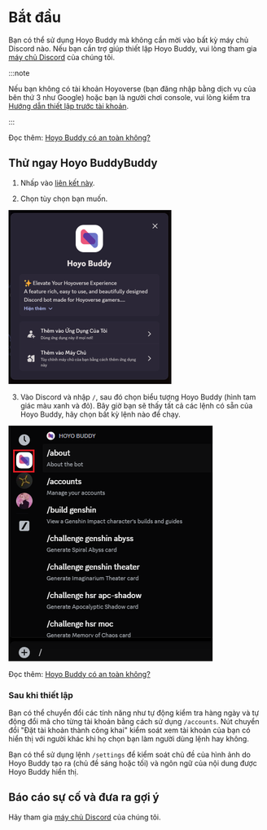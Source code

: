 # Bắt đầu

Bạn có thể sử dụng Hoyo Buddy mà không cần mời vào bất kỳ máy chủ Discord nào. Nếu bạn cần trợ giúp thiết lập Hoyo Buddy, vui lòng tham gia [máy chủ Discord](https://link.seria.moe/hb-dc) của chúng tôi.

:::note

Nếu bạn không có tài khoản Hoyoverse (bạn đăng nhập bằng dịch vụ của bên thứ 3 như Google) hoặc bạn là người chơi console, vui lòng kiểm tra [Hướng dẫn thiết lập trước tài khoản](./Before-Start.md).

:::

Đọc thêm: [Hoyo Buddy có an toàn không?](./Account-Security.md)

## Thử ngay Hoyo BuddyBuddy

1. Nhấp vào [liên kết này](https://discord.com/oauth2/authorize?client_id=1000045812522430626).

2. Chọn tùy chọn bạn muốn.

<p></p>

![Discord Add App Screen](../../../../src/assets/images/HB_Add-app_vi.png)

<p></p>

3. Vào Discord và nhập `/`, sau đó chọn biểu tượng Hoyo Buddy (hình tam giác màu xanh và đỏ). Bây giờ bạn sẽ thấy tất cả các lệnh có sẵn của Hoyo Buddy, hãy chọn bất kỳ lệnh nào để chạy.

<p></p>

![Slash Command Screen](../../../../src/assets/images/392196104-6960be6c-8b51-49fd-93ae-bad4dad6822b.png)

Đọc thêm: [Hoyo Buddy có an toàn không?](./Account-Security.md)

### Sau khi thiết lập

Bạn có thể chuyển đổi các tính năng như tự động kiểm tra hàng ngày và tự động đổi mã cho từng tài khoản bằng cách sử dụng `/accounts`.
Nút chuyển đổi "Đặt tài khoản thành công khai" kiểm soát xem tài khoản của bạn có hiển thị với người khác khi họ chọn bạn làm người dùng lệnh hay không.

Bạn có thể sử dụng lệnh `/settings` để kiểm soát chủ đề của hình ảnh do Hoyo Buddy tạo ra (chủ đề sáng hoặc tối) và ngôn ngữ của nội dung được Hoyo Buddy hiển thị.

## Báo cáo sự cố và đưa ra gợi ý

Hãy tham gia [máy chủ Discord](https://link.seria.moe/hb-dc) của chúng tôi.
